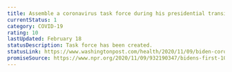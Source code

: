 ```yaml
---
title: Assemble a coronavirus task force during his presidential transition
currentStatus: 1
category: COVID-19
rating: 10
lastUpdated: February 18
statusDescription: Task force has been created.
statusLink: https://www.washingtonpost.com/health/2020/11/09/biden-coronavirus-task-force/
promiseSource: https://www.npr.org/2020/11/09/932190347/bidens-first-100-days-here-s-what-to-expect
---
```


